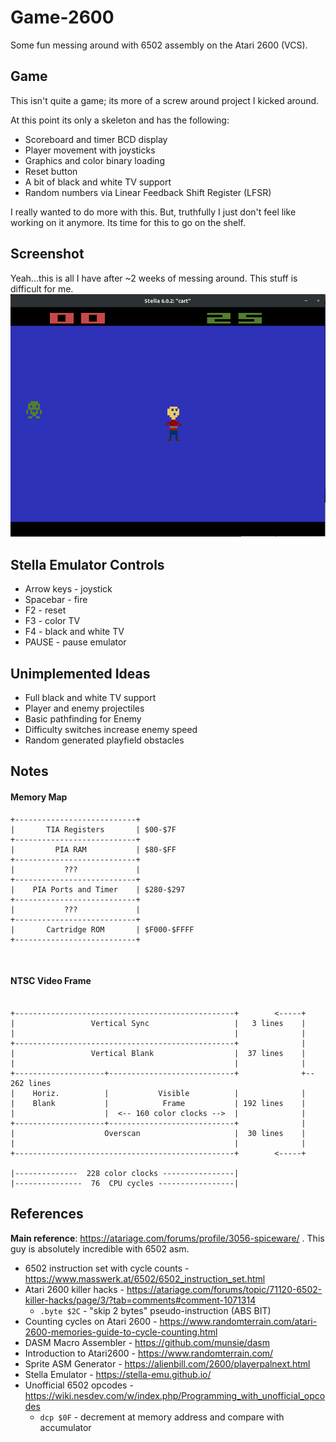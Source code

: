 # Game-2600

Some fun messing around with 6502 assembly on the Atari 2600 (VCS).


## Game
This isn't quite a game; its more of a screw around project I kicked around.

At this point its only a skeleton and has the following:
* Scoreboard and timer BCD display
* Player movement with joysticks
* Graphics and color binary loading
* Reset button
* A bit of black and white TV support
* Random numbers via Linear Feedback Shift Register (LFSR)


I really wanted to do more with this. 
But, truthfully I just don't feel like working on it anymore. 
Its time for this to go on the shelf.


## Screenshot
Yeah...this is all I have after ~2 weeks of messing around. This stuff is difficult for me.
![screenshot.png](screenshot.png)


## Stella Emulator Controls
* Arrow keys - joystick
* Spacebar - fire
* F2 - reset
* F3 - color TV
* F4 - black and white TV
* PAUSE - pause emulator


## Unimplemented Ideas
* Full black and white TV support
* Player and enemy projectiles
* Basic pathfinding for Enemy
* Difficulty switches increase enemy speed
* Random generated playfield obstacles


## Notes


#### Memory Map
```
+---------------------------+
|       TIA Registers       | $00-$7F
+---------------------------+
|         PIA RAM           | $80-$FF
+---------------------------+
|           ???             |
+---------------------------+
|    PIA Ports and Timer    | $280-$297
+---------------------------+
|           ???             |
+---------------------------+
|       Cartridge ROM       | $F000-$FFFF
+---------------------------+
```

<br>

#### NTSC Video Frame
```

+-------------------------------------------------+        <-----+
|                 Vertical Sync                   |   3 lines    |
|                                                 |              |
+-------------------------------------------------+              |
|                 Vertical Blank                  |  37 lines    |
|                                                 |              |
+--------------------+----------------------------+              +-- 262 lines
|    Horiz.          |           Visible          |              |
|    Blank           |            Frame           | 192 lines    |
|                    |  <-- 160 color clocks -->  |              |
+--------------------+----------------------------+              |
|                    Overscan                     |  30 lines    |
|                                                 |              |
+-------------------------------------------------+        <-----+

|--------------  228 color clocks ----------------|
|---------------  76  CPU cycles -----------------|

```


## References
**Main reference**: https://atariage.com/forums/profile/3056-spiceware/ . This guy is absolutely incredible with 6502 asm.


* 6502 instruction set with cycle counts - https://www.masswerk.at/6502/6502_instruction_set.html
* Atari 2600 killer hacks - https://atariage.com/forums/topic/71120-6502-killer-hacks/page/3/?tab=comments#comment-1071314
  * ```.byte $2C``` - "skip 2 bytes" pseudo-instruction (ABS BIT)
* Counting cycles on Atari 2600 - https://www.randomterrain.com/atari-2600-memories-guide-to-cycle-counting.html
* DASM Macro Assembler - https://github.com/munsie/dasm
* Introduction to Atari2600 - https://www.randomterrain.com/
* Sprite ASM Generator - https://alienbill.com/2600/playerpalnext.html
* Stella Emulator - https://stella-emu.github.io/
* Unofficial 6502 opcodes - https://wiki.nesdev.com/w/index.php/Programming_with_unofficial_opcodes
  * ```dcp $0F``` - decrement at memory address and compare with accumulator
